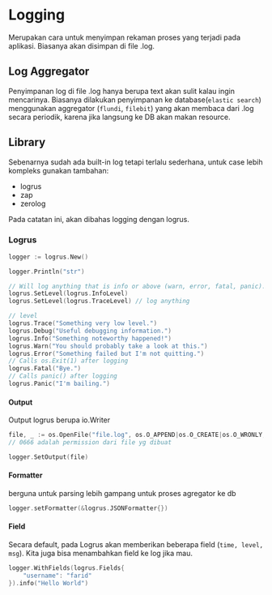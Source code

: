 # Logging

Merupakan cara untuk menyimpan rekaman proses yang terjadi pada aplikasi. Biasanya akan disimpan di file .log.

## Log Aggregator

Penyimpanan log di file .log hanya berupa text akan sulit kalau ingin mencarinya. Biasanya dilakukan penyimpanan ke database(`elastic search`) menggunakan aggregator (`flundi`, `filebit`) yang akan membaca dari .log secara periodik, karena jika langsung ke DB akan makan resource.

## Library

Sebenarnya sudah ada built-in log tetapi terlalu sederhana, untuk case lebih kompleks gunakan tambahan:

- logrus
- zap
- zerolog

Pada catatan ini, akan dibahas logging dengan logrus.

### Logrus

```go
logger := logrus.New()

logger.Println("str")

// Will log anything that is info or above (warn, error, fatal, panic). Default.
logrus.SetLevel(logrus.InfoLevel)
logrus.SetLevel(logrus.TraceLevel) // log anything

// level 
logrus.Trace("Something very low level.")
logrus.Debug("Useful debugging information.")
logrus.Info("Something noteworthy happened!")
logrus.Warn("You should probably take a look at this.")
logrus.Error("Something failed but I'm not quitting.")
// Calls os.Exit(1) after logging
logrus.Fatal("Bye.")
// Calls panic() after logging
logrus.Panic("I'm bailing.")
```

#### Output

Output logrus berupa io.Writer

```go
file, _ := os.OpenFile("file.log", os.O_APPEND|os.O_CREATE|os.O_WRONLY, 0666)
// 0666 adalah permission dari file yg dibuat

logger.SetOutput(file)
```

#### Formatter

berguna untuk parsing lebih gampang untuk proses agregator ke db

```go
logger.setFormatter(&logrus.JSONFormatter{})
```

#### Field

Secara default, pada Logrus akan memberikan beberapa field (`time, level, msg`). Kita juga bisa menambahkan field ke log jika mau.

```go
logger.WithFields(logrus.Fields{
    "username": "farid"
}).info("Hello World")
```
